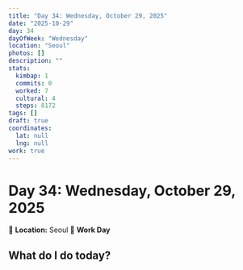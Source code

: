 ```yaml
---
title: "Day 34: Wednesday, October 29, 2025"
date: "2025-10-29"
day: 34
dayOfWeek: "Wednesday"
location: "Seoul"
photos: []
description: ""
stats:
  kimbap: 1
  commits: 0
  worked: 7
  cultural: 4
  steps: 8172
tags: []
draft: true
coordinates:
  lat: null
  lng: null
work: true
---
```

# Day 34: Wednesday, October 29, 2025

📍 **Location:** Seoul
💼 **Work Day**

## What do I do today?


